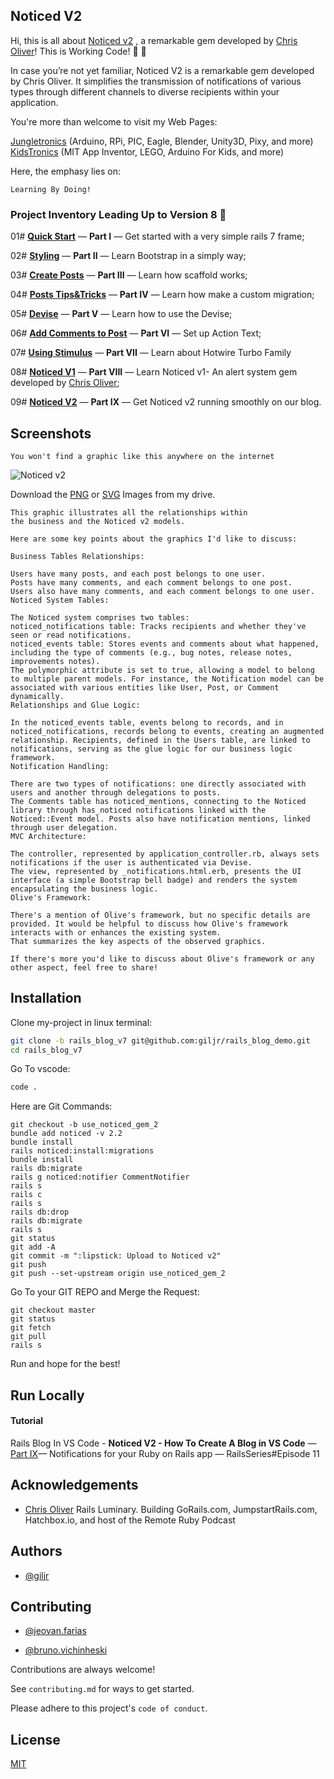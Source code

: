 ## Noticed V2
Hi, this is all about [Noticed v2](https://github.com/excid3/noticed) , a remarkable gem developed by [Chris Oliver](https://github.com/excid3)!
This is Working Code! :tada: :rocket:

In case you’re not yet familiar, Noticed V2 is a remarkable gem developed by Chris Oliver. It simplifies the transmission of notifications of various types through different channels to diverse recipients within your application.

You're more than welcome to visit my Web Pages: 

 [Jungletronics](https://medium.com/jungletronics) (Arduino, RPi, PIC, Eagle, Blender, Unity3D, Pixy, and more) 
 [KidsTronics](https://medium.com/kidstronics) (MIT App Inventor, LEGO, Arduino For Kids, and more)
 

Here, the emphasy lies on:
```
Learning By Doing!
``` 
### Project Inventory Leading Up to Version 8 :ant:

01# **[Quick Start](https://medium.com/jungletronics/a-rails-blog-in-vs-code-quick-start-5c3173191a64)** — **Part I** — Get started with a very simple rails 7 frame;

02# **[Styling](https://medium.com/jungletronics/a-rails-blog-in-vs-code-quick-start-ea2124ca2de0#85e2)** — **Part II** — Learn Bootstrap in a simply way;


03# **[Create Posts](https://medium.com/jungletronics/a-rails-blog-in-vs-code-create-posts-caf527a932e4)** — **Part III** — Learn how scaffold works; 

04# **[Posts Tips&Tricks](https://medium.com/jungletronics/a-rails-blog-in-vs-code-posts-tips-tricks-770402c76556)** — **Part IV** — Learn how make a custom migration;

05# **[Devise](https://medium.com/jungletronics/a-rails-blog-in-vs-code-devise-47532d9f5e0f)** — **Part V** — Learn how to use the Devise;

06# **[Add Comments to Post](https://medium.com/jungletronics/rails-blog-in-vs-code-post-comments-1df7ecf1edcb)**  — **Part VI** — Set up Action Text;

07# **[Using Stimulus](https://medium.com/jungletronics/rails-blog-in-vs-code-using-stimulus-9d21f7a910f1)** — **Part VII** — Learn about Hotwire Turbo Family 

08# **[Noticed V1](https://medium.com/jungletronics/rails-blog-in-vs-code-noticed-v1-78f67a002f27)**  — **Part VIII** — Learn Noticed v1- An alert system gem developed by [Chris Oliver](https://github.com/excid3);

09# **[Noticed V2](https://medium.com/jungletronics/rails-blog-in-vs-code-noticed-v2-7ab37f9d5cc4)** — **Part IX**
 — Get Noticed v2 running smoothly on our blog.


## Screenshots


```
You won't find a graphic like this anywhere on the internet
```
![Noticed v2](https://miro.medium.com/v2/resize:fit:1400/format:webp/1*NaultE0FbjmWqCRhIOEo6w.png)

Download the [PNG](https://drive.google.com/file/d/1Wt21u-Kelk3PCVeSF9ckGIwkr2J5EL67/view)
or [SVG](https://drive.google.com/file/d/1x8QgbI96EoeD-NxaGoE1fr-iZR5v1BHm/view?usp=drive_link) Images from my drive.

```
This graphic illustrates all the relationships within 
the business and the Noticed v2 models. 

Here are some key points about the graphics I'd like to discuss:

Business Tables Relationships:

Users have many posts, and each post belongs to one user.
Posts have many comments, and each comment belongs to one post.
Users also have many comments, and each comment belongs to one user.
Noticed System Tables:

The Noticed system comprises two tables:
noticed_notifications table: Tracks recipients and whether they've seen or read notifications.
noticed_events table: Stores events and comments about what happened, including the type of comments (e.g., bug notes, release notes, improvements notes).
The polymorphic attribute is set to true, allowing a model to belong to multiple parent models. For instance, the Notification model can be associated with various entities like User, Post, or Comment dynamically.
Relationships and Glue Logic:

In the noticed_events table, events belong to records, and in noticed_notifications, records belong to events, creating an augmented relationship. Recipients, defined in the Users table, are linked to notifications, serving as the glue logic for our business logic framework.
Notification Handling:

There are two types of notifications: one directly associated with users and another through delegations to posts.
The Comments table has noticed_mentions, connecting to the Noticed library through has_noticed notifications linked with the Noticed::Event model. Posts also have notification mentions, linked through user delegation.
MVC Architecture:

The controller, represented by application_controller.rb, always sets notifications if the user is authenticated via Devise.
The view, represented by _notifications.html.erb, presents the UI interface (a simple Bootstrap bell badge) and renders the system encapsulating the business logic.
Olive's Framework:

There's a mention of Olive's framework, but no specific details are provided. It would be helpful to discuss how Olive's framework interacts with or enhances the existing system.
That summarizes the key aspects of the observed graphics.

If there's more you'd like to discuss about Olive's framework or any other aspect, feel free to share!
```
## Installation

Clone my-project in linux terminal:

```bash
git clone -b rails_blog_v7 git@github.com:giljr/rails_blog_demo.git
cd rails_blog_v7
```
Go To vscode:
```bash
code .
```
Here are Git Commands:
```
git checkout -b use_noticed_gem_2
bundle add noticed -v 2.2
bundle install
rails noticed:install:migrations
bundle install
rails db:migrate
rails g noticed:notifier CommentNotifier
rails s
rails c
rails s
rails db:drop
rails db:migrate
rails s
git status
git add -A
git commit -m ":lipstick: Upload to Noticed v2"
git push
git push --set-upstream origin use_noticed_gem_2
```
Go To your GIT REPO and Merge the Request:
```
git checkout master
git status
git fetch
git pull
rails s
```
Run and hope for the best!
## Run Locally


#### Tutorial

Rails Blog In VS Code - **Noticed V2 - 
How To Create A Blog in VS Code** — [Part IX](https://medium.com/jungletronics/rails-blog-in-vs-code-noticed-v2-7ab37f9d5cc4
)— Notifications for your Ruby on Rails app — RailsSeries#Episode 11


## Acknowledgements

 - [Chris Oliver](https://github.com/excid3) Rails Luminary. Building GoRails.com, JumpstartRails.com, Hatchbox.io, and host of the Remote Ruby Podcast


## Authors

 - [@giljr](https://www.linkedin.com/in/giljrx/)
## Contributing

 - [@jeovan.farias](https://www.linkedin.com/in/jeovan-f-6283b8145/)

 - [@bruno.vichinheski](https://www.linkedin.com/in/brunovichinheski/)
 


Contributions are always welcome!

See `contributing.md` for ways to get started.

Please adhere to this project's `code of conduct`.


## License

[MIT](https://choosealicense.com/licenses/mit/)

